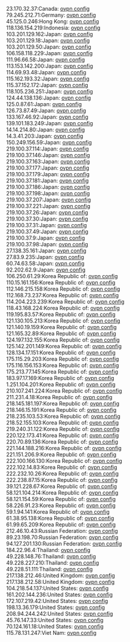 23.170.32.37:Canada: [ovpn config](vpn/23_170_32_37.ovpn)  
79.245.212.71:Germany: [ovpn config](vpn/79_245_212_71.ovpn)  
45.125.0.246:Hong Kong: [ovpn config](vpn/45_125_0_246.ovpn)  
118.136.154.219:Indonesia: [ovpn config](vpn/118_136_154_219.ovpn)  
103.201.129.162:Japan: [ovpn config](vpn/103_201_129_162.ovpn)  
103.201.129.18:Japan: [ovpn config](vpn/103_201_129_18.ovpn)  
103.201.129.50:Japan: [ovpn config](vpn/103_201_129_50.ovpn)  
106.158.118.229:Japan: [ovpn config](vpn/106_158_118_229.ovpn)  
111.96.66.58:Japan: [ovpn config](vpn/111_96_66_58.ovpn)  
113.153.142.200:Japan: [ovpn config](vpn/113_153_142_200.ovpn)  
114.69.93.48:Japan: [ovpn config](vpn/114_69_93_48.ovpn)  
115.162.193.32:Japan: [ovpn config](vpn/115_162_193_32.ovpn)  
115.37.152.172:Japan: [ovpn config](vpn/115_37_152_172.ovpn)  
118.105.236.251:Japan: [ovpn config](vpn/118_105_236_251.ovpn)  
124.44.138.136:Japan: [ovpn config](vpn/124_44_138_136.ovpn)  
125.0.87.61:Japan: [ovpn config](vpn/125_0_87_61.ovpn)  
126.73.87.49:Japan: [ovpn config](vpn/126_73_87_49.ovpn)  
133.167.46.92:Japan: [ovpn config](vpn/133_167_46_92.ovpn)  
139.101.183.249:Japan: [ovpn config](vpn/139_101_183_249.ovpn)  
14.14.214.80:Japan: [ovpn config](vpn/14_14_214_80.ovpn)  
14.3.41.203:Japan: [ovpn config](vpn/14_3_41_203.ovpn)  
150.249.156.59:Japan: [ovpn config](vpn/150_249_156_59.ovpn)  
219.100.37.114:Japan: [ovpn config](vpn/219_100_37_114.ovpn)  
219.100.37.146:Japan: [ovpn config](vpn/219_100_37_146.ovpn)  
219.100.37.163:Japan: [ovpn config](vpn/219_100_37_163.ovpn)  
219.100.37.177:Japan: [ovpn config](vpn/219_100_37_177.ovpn)  
219.100.37.179:Japan: [ovpn config](vpn/219_100_37_179.ovpn)  
219.100.37.181:Japan: [ovpn config](vpn/219_100_37_181.ovpn)  
219.100.37.186:Japan: [ovpn config](vpn/219_100_37_186.ovpn)  
219.100.37.198:Japan: [ovpn config](vpn/219_100_37_198.ovpn)  
219.100.37.207:Japan: [ovpn config](vpn/219_100_37_207.ovpn)  
219.100.37.221:Japan: [ovpn config](vpn/219_100_37_221.ovpn)  
219.100.37.26:Japan: [ovpn config](vpn/219_100_37_26.ovpn)  
219.100.37.30:Japan: [ovpn config](vpn/219_100_37_30.ovpn)  
219.100.37.31:Japan: [ovpn config](vpn/219_100_37_31.ovpn)  
219.100.37.49:Japan: [ovpn config](vpn/219_100_37_49.ovpn)  
219.100.37.9:Japan: [ovpn config](vpn/219_100_37_9.ovpn)  
219.100.37.98:Japan: [ovpn config](vpn/219_100_37_98.ovpn)  
27.138.35.161:Japan: [ovpn config](vpn/27_138_35_161.ovpn)  
27.83.9.235:Japan: [ovpn config](vpn/27_83_9_235.ovpn)  
60.74.63.58:Japan: [ovpn config](vpn/60_74_63_58.ovpn)  
92.202.62.9:Japan: [ovpn config](vpn/92_202_62_9.ovpn)  
106.250.61.29:Korea Republic of: [ovpn config](vpn/106_250_61_29.ovpn)  
110.15.161.156:Korea Republic of: [ovpn config](vpn/110_15_161_156.ovpn)  
112.146.215.158:Korea Republic of: [ovpn config](vpn/112_146_215_158.ovpn)  
112.168.73.237:Korea Republic of: [ovpn config](vpn/112_168_73_237.ovpn)  
114.204.223.239:Korea Republic of: [ovpn config](vpn/114_204_223_239.ovpn)  
118.43.168.224:Korea Republic of: [ovpn config](vpn/118_43_168_224.ovpn)  
119.195.83.57:Korea Republic of: [ovpn config](vpn/119_195_83_57.ovpn)  
121.130.105.213:Korea Republic of: [ovpn config](vpn/121_130_105_213.ovpn)  
121.140.19.159:Korea Republic of: [ovpn config](vpn/121_140_19_159.ovpn)  
121.165.32.89:Korea Republic of: [ovpn config](vpn/121_165_32_89.ovpn)  
124.197.132.155:Korea Republic of: [ovpn config](vpn/124_197_132_155.ovpn)  
125.142.201.149:Korea Republic of: [ovpn config](vpn/125_142_201_149.ovpn)  
128.134.17.151:Korea Republic of: [ovpn config](vpn/128_134_17_151.ovpn)  
175.115.29.203:Korea Republic of: [ovpn config](vpn/175_115_29_203.ovpn)  
175.116.156.153:Korea Republic of: [ovpn config](vpn/175_116_156_153.ovpn)  
175.213.77.145:Korea Republic of: [ovpn config](vpn/175_213_77_145.ovpn)  
183.97.17.169:Korea Republic of: [ovpn config](vpn/183_97_17_169.ovpn)  
1.251.104.201:Korea Republic of: [ovpn config](vpn/1_251_104_201.ovpn)  
210.107.241.224:Korea Republic of: [ovpn config](vpn/210_107_241_224.ovpn)  
211.231.4.18:Korea Republic of: [ovpn config](vpn/211_231_4_18.ovpn)  
218.145.181.197:Korea Republic of: [ovpn config](vpn/218_145_181_197.ovpn)  
218.146.15.191:Korea Republic of: [ovpn config](vpn/218_146_15_191.ovpn)  
218.235.103.53:Korea Republic of: [ovpn config](vpn/218_235_103_53.ovpn)  
218.52.155.103:Korea Republic of: [ovpn config](vpn/218_52_155_103.ovpn)  
219.240.31.122:Korea Republic of: [ovpn config](vpn/219_240_31_122.ovpn)  
220.122.173.41:Korea Republic of: [ovpn config](vpn/220_122_173_41.ovpn)  
220.70.89.136:Korea Republic of: [ovpn config](vpn/220_70_89_136.ovpn)  
221.144.188.216:Korea Republic of: [ovpn config](vpn/221_144_188_216.ovpn)  
221.151.206.9:Korea Republic of: [ovpn config](vpn/221_151_206_9.ovpn)  
222.100.166.130:Korea Republic of: [ovpn config](vpn/222_100_166_130.ovpn)  
222.102.14.83:Korea Republic of: [ovpn config](vpn/222_102_14_83.ovpn)  
222.232.10.26:Korea Republic of: [ovpn config](vpn/222_232_10_26.ovpn)  
222.238.87.15:Korea Republic of: [ovpn config](vpn/222_238_87_15.ovpn)  
39.121.228.67:Korea Republic of: [ovpn config](vpn/39_121_228_67.ovpn)  
58.121.104.214:Korea Republic of: [ovpn config](vpn/58_121_104_214.ovpn)  
58.121.154.59:Korea Republic of: [ovpn config](vpn/58_121_154_59.ovpn)  
58.226.91.23:Korea Republic of: [ovpn config](vpn/58_226_91_23.ovpn)  
59.1.94.141:Korea Republic of: [ovpn config](vpn/59_1_94_141.ovpn)  
61.38.95.138:Korea Republic of: [ovpn config](vpn/61_38_95_138.ovpn)  
61.99.65.209:Korea Republic of: [ovpn config](vpn/61_99_65_209.ovpn)  
212.46.10.43:Russian Federation: [ovpn config](vpn/212_46_10_43.ovpn)  
89.23.198.70:Russian Federation: [ovpn config](vpn/89_23_198_70.ovpn)  
94.127.201.130:Russian Federation: [ovpn config](vpn/94_127_201_130.ovpn)  
184.22.96.4:Thailand: [ovpn config](vpn/184_22_96_4.ovpn)  
49.228.148.76:Thailand: [ovpn config](vpn/49_228_148_76.ovpn)  
49.228.227.210:Thailand: [ovpn config](vpn/49_228_227_210.ovpn)  
49.228.51.111:Thailand: [ovpn config](vpn/49_228_51_111.ovpn)  
217.138.212.46:United Kingdom: [ovpn config](vpn/217_138_212_46.ovpn)  
217.138.212.58:United Kingdom: [ovpn config](vpn/217_138_212_58.ovpn)  
104.218.54.137:United States: [ovpn config](vpn/104_218_54_137.ovpn)  
161.202.144.236:United States: [ovpn config](vpn/161_202_144_236.ovpn)  
172.107.219.42:United States: [ovpn config](vpn/172_107_219_42.ovpn)  
198.13.36.179:United States: [ovpn config](vpn/198_13_36_179.ovpn)  
208.94.244.242:United States: [ovpn config](vpn/208_94_244_242.ovpn)  
45.76.147.33:United States: [ovpn config](vpn/45_76_147_33.ovpn)  
70.124.161.18:United States: [ovpn config](vpn/70_124_161_18.ovpn)  
115.78.131.247:Viet Nam: [ovpn config](vpn/115_78_131_247.ovpn)  
